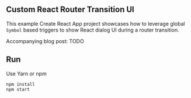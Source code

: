 ## Custom React Router Transition UI

This example Create React App project showcases how to leverage global `Symbol`
based triggers to show React dialog UI during a router transition.

Accompanying blog post: TODO

## Run

Use Yarn or npm

    npm install
    npm start